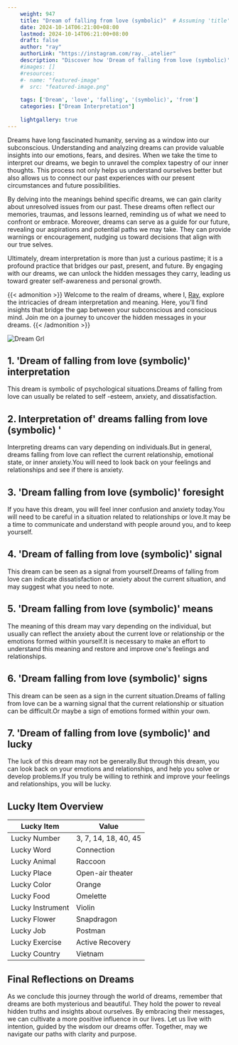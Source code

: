 ```yaml
---
    weight: 947
    title: "Dream of falling from love (symbolic)"  # Assuming 'title' column exists
    date: 2024-10-14T06:21:00+08:00
    lastmod: 2024-10-14T06:21:00+08:00
    draft: false
    author: "ray"
    authorLink: "https://instagram.com/ray._.atelier"
    description: "Discover how 'Dream of falling from love (symbolic)' can interpret your future and uncover its significant meanings in your life."
    #images: []
    #resources:
    #- name: "featured-image"
    #  src: "featured-image.png"
    
    tags: ['Dream', 'love', 'falling', '(symbolic)', 'from']
    categories: ["Dream Interpretation"]
    
    lightgallery: true
---
```

    
Dreams have long fascinated humanity, serving as a window into our subconscious. Understanding and analyzing dreams can provide valuable insights into our emotions, fears, and desires. When we take the time to interpret our dreams, we begin to unravel the complex tapestry of our inner thoughts. This process not only helps us understand ourselves better but also allows us to connect our past experiences with our present circumstances and future possibilities.

By delving into the meanings behind specific dreams, we can gain clarity about unresolved issues from our past. These dreams often reflect our memories, traumas, and lessons learned, reminding us of what we need to confront or embrace. Moreover, dreams can serve as a guide for our future, revealing our aspirations and potential paths we may take. They can provide warnings or encouragement, nudging us toward decisions that align with our true selves.

Ultimately, dream interpretation is more than just a curious pastime; it is a profound practice that bridges our past, present, and future. By engaging with our dreams, we can unlock the hidden messages they carry, leading us toward greater self-awareness and personal growth.

{{< admonition >}}
Welcome to the realm of dreams, where I, [Ray](https://instagram.com/ray._.atelier), explore the intricacies of dream interpretation and meaning. Here, you’ll find insights that bridge the gap between your subconscious and conscious mind. Join me on a journey to uncover the hidden messages in your dreams.
{{< /admonition >}}

![Dream Grl](https://cdn.pixabay.com/photo/2017/11/02/03/35/gothic-2910057_1280.jpg "Dream Grl")

## 1. 'Dream of falling from love (symbolic)' interpretation
This dream is symbolic of psychological situations.Dreams of falling from love can usually be related to self -esteem, anxiety, and dissatisfaction.

## 2. Interpretation of' dreams falling from love (symbolic) '
Interpreting dreams can vary depending on individuals.But in general, dreams falling from love can reflect the current relationship, emotional state, or inner anxiety.You will need to look back on your feelings and relationships and see if there is anxiety.

## 3. 'Dream falling from love (symbolic)' foresight
If you have this dream, you will feel inner confusion and anxiety today.You will need to be careful in a situation related to relationships or love.It may be a time to communicate and understand with people around you, and to keep yourself.

## 4. 'Dream of falling from love (symbolic)' signal
This dream can be seen as a signal from yourself.Dreams of falling from love can indicate dissatisfaction or anxiety about the current situation, and may suggest what you need to note.

## 5. 'Dream falling from love (symbolic)' means
The meaning of this dream may vary depending on the individual, but usually can reflect the anxiety about the current love or relationship or the emotions formed within yourself.It is necessary to make an effort to understand this meaning and restore and improve one's feelings and relationships.

## 6. 'Dream falling from love (symbolic)' signs
This dream can be seen as a sign in the current situation.Dreams of falling from love can be a warning signal that the current relationship or situation can be difficult.Or maybe a sign of emotions formed within your own.

## 7. 'Dream of falling from love (symbolic)' and lucky
The luck of this dream may not be generally.But through this dream, you can look back on your emotions and relationships, and help you solve or develop problems.If you truly be willing to rethink and improve your feelings and relationships, you will be lucky.

## Lucky Item Overview
| Lucky Item          | Value              |
|---------------|--------------------|
| Lucky Number        | 3, 7, 14, 18, 40, 45  |
| Lucky Word          | Connection |
| Lucky Animal        | Raccoon |
| Lucky Place         | Open-air theater     |
| Lucky Color         | Orange     |
| Lucky Food          | Omelette      |
| Lucky Instrument    | Violin |
| Lucky Flower        | Snapdragon    |
| Lucky Job           | Postman       |
| Lucky Exercise      | Active Recovery  |
| Lucky Country       | Vietnam    |


##  Final Reflections on Dreams

As we conclude this journey through the world of dreams, remember that dreams are both mysterious and beautiful. They hold the power to reveal hidden truths and insights about ourselves. By embracing their messages, we can cultivate a more positive influence in our lives. Let us live with intention, guided by the wisdom our dreams offer. Together, may we navigate our paths with clarity and purpose.

